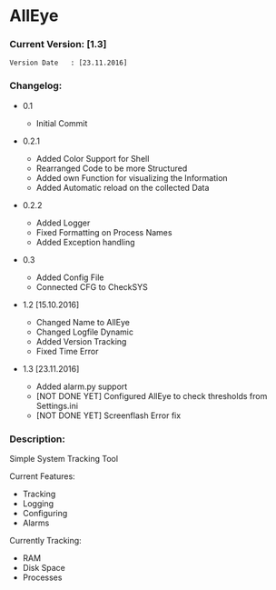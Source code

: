 # AllEye

### Current Version: [1.3]
    Version Date   : [23.11.2016]

### Changelog:

* 0.1 
  * Initial Commit
  
* 0.2.1 
  * Added Color Support for Shell
  * Rearranged Code to be more Structured
  * Added own Function for visualizing the Information
  * Added Automatic reload on the collected Data
  
* 0.2.2
  * Added Logger
  * Fixed Formatting on Process Names
  * Added Exception handling
  
* 0.3  
  * Added Config File
  * Connected CFG to CheckSYS
  
* 1.2 [15.10.2016]
  * Changed Name to AllEye
  * Changed Logfile Dynamic
  * Added Version Tracking
  * Fixed Time Error
  
* 1.3 [23.11.2016]
  * Added alarm.py support
  * [NOT DONE YET] Configured AllEye to check thresholds from Settings.ini
  * [NOT DONE YET] Screenflash Error fix
  
### Description:

Simple System Tracking Tool

Current Features:

  * Tracking
  * Logging
  * Configuring
  * Alarms

Currently Tracking:
  
  * RAM
  * Disk Space
  * Processes
